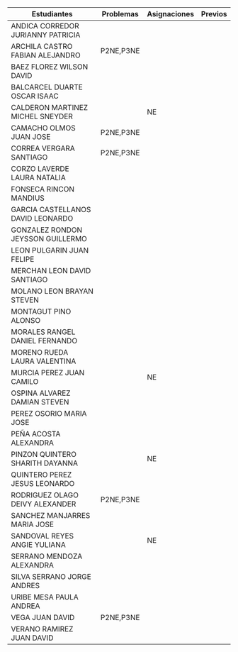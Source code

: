 | Estudiantes                           | Problemas | Asignaciones | Previos |
|---------------------------------------|-----------|--------------|---------|
| ANDICA CORREDOR JURIANNY PATRICIA     |           |              |         |
| ARCHILA CASTRO FABIAN ALEJANDRO       | P2NE,P3NE |              |         |
| BAEZ FLOREZ WILSON DAVID              |           |              |         |
| BALCARCEL DUARTE OSCAR ISAAC          |           |              |         |
| CALDERON MARTINEZ MICHEL SNEYDER      |           |  NE          |         |
| CAMACHO OLMOS JUAN JOSE               | P2NE,P3NE |              |         |
| CORREA VERGARA SANTIAGO               | P2NE,P3NE |              |         |
| CORZO LAVERDE LAURA NATALIA           |           |              |         |
| FONSECA RINCON MANDIUS                |           |              |         |
| GARCIA CASTELLANOS DAVID LEONARDO     |           |              |         |
| GONZALEZ RONDON JEYSSON GUILLERMO     |           |              |         |
| LEON PULGARIN JUAN FELIPE             |           |              |         |
| MERCHAN LEON DAVID SANTIAGO           |           |              |         |
| MOLANO LEON BRAYAN STEVEN             |           |              |         |
| MONTAGUT PINO ALONSO                  |           |              |         |
| MORALES RANGEL DANIEL FERNANDO        |           |              |         |
| MORENO RUEDA LAURA VALENTINA          |           |              |         |
| MURCIA PEREZ JUAN CAMILO              |           | NE           |         |
| OSPINA ALVAREZ DAMIAN STEVEN          |           |              |         |
| PEREZ OSORIO MARIA JOSE               |           |              |         |
| PEÑA ACOSTA ALEXANDRA                 |           |              |         |
| PINZON QUINTERO SHARITH DAYANNA       |           | NE             |         |
| QUINTERO PEREZ JESUS LEONARDO         |           |              |         |
| RODRIGUEZ OLAGO DEIVY ALEXANDER       | P2NE,P3NE |              |         |
| SANCHEZ MANJARRES MARIA JOSE          |           |              |         |
| SANDOVAL REYES ANGIE YULIANA          |           | NE             |         |
| SERRANO MENDOZA ALEXANDRA             |           |              |         |
| SILVA SERRANO JORGE ANDRES            |           |              |         |
| URIBE MESA PAULA ANDREA               |           |              |         |
| VEGA JUAN DAVID                       |P2NE,P3NE  |              |         |
| VERANO RAMIREZ JUAN DAVID             |           |              |         |
